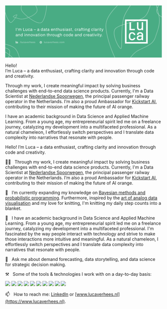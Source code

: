
[![Social banner for lucavh](./assets/social-banner.png)](https://www.lucaverhees.nl)


Hello! <br/> I’m Luca – a data enthusiast, crafting clarity and innovation through code and creativity.
          </h1>
          <p>
            Through my work, I create meaningful impact by solving business challenges ​with end-to-end data science 
            products. Currently, I'm a Data Scientist at <a href="https://www.ns.nl/" target="_blank">Nederlandse 
              Spoorwegen</a>, the principal passenger railway operator in the Netherlands. I’m also a proud Ambassador 
              for <a href="https://www.kickstartai.org/" target="_blank">Kickstart AI</a>, 
              contributing to their mission of making the future of AI orange.
          </p>
          <p>
            I have an academic background in Data Science and Applied Machine Learning. From a young age, my 
            entrepreneurial spirit led me on a freelance journey, catalyzing my development into a multifaceted professional. 
            As a natural chameleon, I effortlessly switch perspectives and I translate data complexity into narratives that 
            resonate with people. 

Hello! I’m Luca – a data enthusiast, crafting clarity and innovation through code and creativity.

👩‍💻 &nbsp;&nbsp;Through my work, I create meaningful impact by solving business challenges ​with end-to-end data science products. Currently, I'm a Data Scientist at [Nederlandse Spoorwegen](https://www.ns.nl/), the principal passenger railway operator in the Netherlands. I’m also a proud Ambassador for [Kickstart AI](https://www.kickstartai.org/), contributing to their mission of making the future of AI orange.

🌱 &nbsp;&nbsp;I’m currently expanding my knowledge on [Bayesian methods and probabilistic programming](https://dataorigami.net/Probabilistic-Programming-and-Bayesian-Methods-for-Hackers/). Furthermore, inspired by the [art of analog data visualisation](https://www.dear-data.com/theproject) and my love for knitting, I'm knitting my daily step counts into a blanket.

💫 &nbsp;&nbsp;I have an academic background in Data Science and Applied Machine Learning. From a young age, my entrepreneurial spirit led me on a freelance journey, catalyzing my development into a multifaceted professional. I'm fascinated by the way people interact with technology and strive to make those interactions more intuitive and meaningful. As a natural chameleon, I effortlessly switch perspectives and I translate data complexity into narratives that resonate with people.

💬 &nbsp;&nbsp;Ask me about demand forecasting, data storytelling, and data science for strategic decision making.

⚒️ &nbsp;&nbsp;Some of the tools & technologies I work with on a day-to-day basis:

![](https://img.shields.io/badge/-Azure-informational?style=flat&logo=microsoftazure&logoColor=white&color=49AC84)
![](https://img.shields.io/badge/-Databricks-informational?style=flat&logo=databricks&logoColor=white&color=49AC84)
![](https://img.shields.io/badge/-Docker-informational?style=flat&logo=docker&logoColor=white&color=49AC84)
![](https://img.shields.io/badge/-Git-informational?style=flat&logo=git&logoColor=white&color=49AC84)
![](https://img.shields.io/badge/-Grafana-informational?style=flat&logo=grafana&logoColor=white&color=49AC84)
![](https://img.shields.io/badge/-SQL-informational?style=flat&logo=postgresql&logoColor=white&color=49AC84)
![](https://img.shields.io/badge/-Pandas-informational?style=flat&logo=pandas&logoColor=white&color=49AC84)
![](https://img.shields.io/badge/-Python-informational?style=flat&logo=python&logoColor=white&color=49AC84)
![](https://img.shields.io/badge/-scikit--learn-informational?style=flat&logo=scikit-learn&logoColor=white&color=49AC84)
![](https://img.shields.io/badge/-Sketch-informational?style=flat&logo=sketch&logoColor=white&color=49AC84)

📫 &nbsp;&nbsp;How to reach me: [LinkedIn](https://www.linkedin.com/in/lucaverhees/) or [www.lucaverhees.nl](https://www.lucaverhees.nl).
